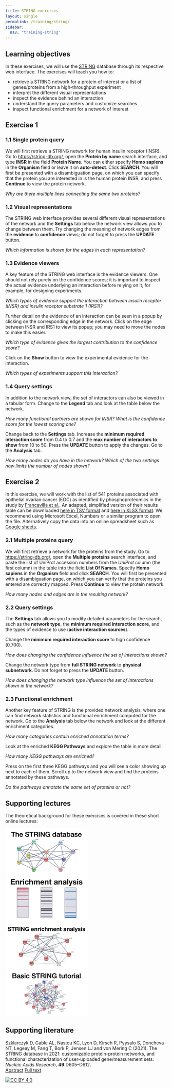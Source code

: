 ```yaml
---
title: STRING exercises
layout: single
permalink: /training/string/
sidebar:
  nav: "training-string"
---
```

## Learning objectives

In these exercises, we will use the [STRING](https://string-db.org/) database through its respective web interface. The exercises will teach you how to:

* retrieve a STRING network for a protein of interest or a list of genes/proteins from a high-throughput experiment
* interpret the different visual representations
* inspect the evidence behind an interaction
* understand the query parameters and customize searches
* inspect functional enrichment for a network of interest

## Exercise 1

### 1.1 Single protein query

We will first retrieve a STRING network for human insulin receptor (INSR). Go to <https://string-db.org/>, open the **Protein by name** search interface, and type **INSR** in the field **Protein Name**. You can either specify **Homo sapiens** in the **Organism** field or leave it on **auto-detect**. Click **SEARCH**. You will first be presented with a disambiguation page, on which you can specify that the protein you are interested in is the human protein INSR, and press **Continue** to view the protein network.

_Why are there multiple lines connecting the same two proteins?_

### 1.2 Visual representations

The STRING web interface provides several different visual representations of the network and the **Settings** tab below the network view allows you to change between them. Try changing the meaning of network edges from the **evidence** to **confidence** views; do not forget to press the **UPDATE** button.

_Which information is shown for the edges in each representation?_

### 1.3 Evidence viewers

A key feature of the STRING web interface is the evidence viewers. One should not rely purely on the confidence scores; it is important to inspect the actual evidence underlying an interaction before relying on it, for example, for designing experiments.

_Which types of evidence support the interaction between insulin receptor (INSR) and insulin receptor substrate 1 (IRS1)?_

Further detail on the evidence of an interaction can be seen in a popup by clicking on the corresponding edge in the network. Click on the edge between INSR and IRS1 to view its popup; you may need to move the nodes to make this easier.

_Which type of evidence gives the largest contribution to the confidence score?_

Click on the **Show** button to view the experimental evidence for the interaction.

_Which types of experiments support this interaction?_

### 1.4 Query settings

In addition to the network view, the set of interactors can also be viewed in a tabular form. Change to the **Legend** tab and look at the table below the network.

_How many functional partners are shown for INSR? What is the confidence score for the lowest scoring one?_

Change back to the **Settings** tab. Increase the **minimum required interaction score** from 0.4 to 0.7 and the **max number of interactors to show** from 10 to 50. Press the **UPDATE** button to apply the changes. Go to the **Analysis** tab.

_How many nodes do you have in the network? Which of the two settings now limits the number of nodes shown?_

## Exercise 2

In this exercise, we will work with the list of 541 proteins associated with epithelial ovarian cancer (EOC) as identified by phosphoproteomics in the study by [Francavilla et al.](https://doi.org/10.1016/j.celrep.2017.03.015). An adapted, simplified version of their results table can be downloaded [here in TSV format](/assets/Francavilla2017CellRep.tsv) and [here in XLSX format](/assets/Francavilla2017CellRep.xlsx). We recommend using Microsoft Excel, Numbers or a similar program to open the file. Alternatively copy the data into an online spreadsheet such as [Google sheets](https://docs.google.com/spreadsheets/u/0/). 

### 2.1 Multiple proteins query 

We will first retrieve a network for the proteins from the study. Go to <https://string-db.org/>, open the **Multiple proteins** search interface, and paste the list of UniProt accession numbers from the _UniProt_ column (the first column) in the table into the field **List Of Names**. Specify **Homo sapiens** in the **Organism** field and click **SEARCH**. You will first be presented with a disambiguation page, on which you can verify that the proteins you entered are correctly mapped. Press **Continue** to view the protein network.

_How many nodes and edges are in the resulting network?_

### 2.2 Query settings

The **Settings** tab allows you to modify detailed parameters for the search, such as the **network type**, the **minimum required interaction score**, and the types of evidence to use (**active interaction sources**).

Change the **minimum required interaction score** to high confidence (0.700).

_How does changing the confidence influence the set of interactions shown?_

Change the network type from **full STRING network** to **physical subnetwork**. Do not forget to press the **UPDATE** button.

_How does changing the network type influence the set of interactions shown in the network?_

### 2.3 Functional enrichment

Another key feature of STRING is the provided network analysis, where one can find network statistics and functional enrichment computed for the network. Go to the **Analysis** tab below the network and look at the different enrichment categories. 

_How many categories contain enriched annotation terms?_

Look at the enriched **KEGG Pathways** and explore the table in more detail.

_How many KEGG pathways are enriched?_

Press on the first three KEGG pathways and you will see a color showing up next to each of them. Scroll up to the network view and find the proteins annotated by these pathways.

_Do the pathways annotate the same set of proteins or not?_

## Supporting lectures

The theoretical background for these exercises is covered in these short online lectures:

[![STRING](training_string.png)](https://youtu.be/o208DwyFbNk)
[![Enrichment analysis](training_enrichment_analysis.png)](https://youtu.be/2NC1QOXmc5o)
[![STRING enrichment analysis](training_string_enrichment_analysis.png)](https://youtu.be/jUTF9tbb-nQ)
[![STRING tutorial](training_string_tutorial.png)](https://youtu.be/KhRAyUNYFyE)

## Supporting literature

Szklarczyk D, Gable AL, Nastou KC, Lyon D, Kirsch R, Pyysalo S, Doncheva NT, Legeay M, Fang T, Bork P, Jensen LJ and von Mering C (2021). The STRING database in 2021: customizable protein-protein networks, and functional characterization of user-uploaded gene/measurement sets. *Nucleic Acids Research*, **49**:D605–D612.  
[Abstract](https://pubmed.ncbi.nlm.nih.gov/33237311) [Full text](https://doi.org/10.1093/nar/gkaa1074)

[![CC BY 4.0](https://i.creativecommons.org/l/by/4.0/88x31.png)](https://creativecommons.org/licenses/by/4.0/)
